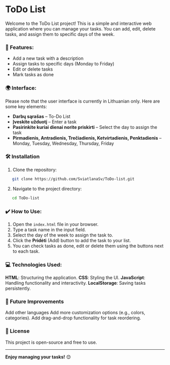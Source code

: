 # ToDo List

Welcome to the ToDo List project! This is a simple and interactive web application where you can manage your tasks. 
You can add, edit, delete tasks, and assign them to specific days of the week. 

### 📌 Features:
- Add a new task with a description
- Assign tasks to specific days (Monday to Friday)
- Edit or delete tasks
- Mark tasks as done

### 🌍 Interface:
Please note that the user interface is currently in Lithuanian only. Here are some key elements:

- **Darbų sąrašas** – To-Do List
- **Įveskite užduotį** – Enter a task
- **Pasirinkite kuriai dienai norite priskirti** – Select the day to assign the task
- **Pirmadienis, Antradienis, Trečiadienis, Ketvirtadienis, Penktadienis** – Monday, Tuesday, Wednesday, Thursday, Friday

### 🛠️ Installation
1. Clone the repository:
```bash
   git clone https://github.com/SviatlanaSv/ToDo-list.git
  ```
2. Navigate to the project directory:
```bash
   cd ToDo-list
  ```

### ✔️ How to Use:
1. Open the `index.html` file in your browser.
2. Type a task name in the input field.
3. Select the day of the week to assign the task to.
4. Click the **Pridėti** (Add) button to add the task to your list.
5. You can check tasks as done, edit or delete them using the buttons next to each task.

### 💻 Technologies Used:
**HTML**: Structuring the application.
**CSS**: Styling the UI.
**JavaScript**: Handling functionality and interactivity.
**LocalStorage**: Saving tasks persistently.

### 🚀 Future Improvements
Add other languages
Add more customization options (e.g., colors, categories).
Add drag-and-drop functionality for task reordering.

### 📝 License
This project is open-source and free to use.

---

**Enjoy managing your tasks!** 😊
